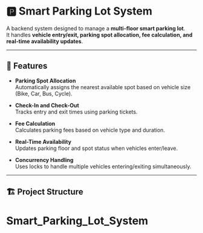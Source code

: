 # 🅿️ Smart Parking Lot System

A backend system designed to manage a **multi-floor smart parking lot**.  
It handles **vehicle entry/exit, parking spot allocation, fee calculation, and real-time availability updates**.

---

## 🚀 Features

- **Parking Spot Allocation**  
  Automatically assigns the nearest available spot based on vehicle size (Bike, Car, Bus, Cycle).

- **Check-In and Check-Out**  
  Tracks entry and exit times using parking tickets.

- **Fee Calculation**  
  Calculates parking fees based on vehicle type and duration.

- **Real-Time Availability**  
  Updates parking floor and spot status when vehicles enter/leave.

- **Concurrency Handling**  
  Uses locks to handle multiple vehicles entering/exiting simultaneously.

---

## 🏗️ Project Structure

# Smart_Parking_Lot_System
